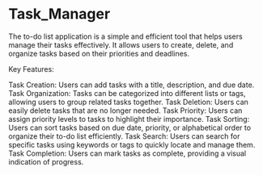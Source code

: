# Task_Manager

 The to-do list application is a simple and efficient tool that helps users manage their tasks effectively. It allows users to create, delete, and organize tasks based on their priorities and deadlines.

Key Features:

Task Creation: Users can add tasks with a title, description, and due date.
Task Organization: Tasks can be categorized into different lists or tags, allowing users to group related tasks together.
Task Deletion: Users can easily delete tasks that are no longer needed.
Task Priority: Users can assign priority levels to tasks to highlight their importance.
Task Sorting: Users can sort tasks based on due date, priority, or alphabetical order to organize their to-do list efficiently.
Task Search: Users can search for specific tasks using keywords or tags to quickly locate and manage them.
Task Completion: Users can mark tasks as complete, providing a visual indication of progress.
